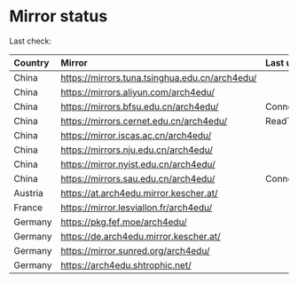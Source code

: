 <script src="./time.js"></script>
# Mirror status
Last check: <script type="text/javascript">localize(1750858733.7690022);</script>

|Country|Mirror|Last update|
|:------|:-----|:----------|
|China|https://mirrors.tuna.tsinghua.edu.cn/arch4edu/|<script type="text/javascript">localize(1750834231);</script>|
|China|https://mirrors.aliyun.com/arch4edu/|<script type="text/javascript">localize(1750834231);</script>|
|China|https://mirrors.bfsu.edu.cn/arch4edu/|ConnectionError|
|China|https://mirrors.cernet.edu.cn/arch4edu/|ReadTimeout|
|China|https://mirror.iscas.ac.cn/arch4edu/|<script type="text/javascript">localize(1750574662);</script>|
|China|https://mirrors.nju.edu.cn/arch4edu/|<script type="text/javascript">localize(1750747692);</script>|
|China|https://mirror.nyist.edu.cn/arch4edu/|<script type="text/javascript">localize(1750834231);</script>|
|China|https://mirrors.sau.edu.cn/arch4edu/|ConnectionError|
|Austria|https://at.arch4edu.mirror.kescher.at/|<script type="text/javascript">localize(1750834231);</script>|
|France|https://mirror.lesviallon.fr/arch4edu/|<script type="text/javascript">localize(1750791186);</script>|
|Germany|https://pkg.fef.moe/arch4edu/|<script type="text/javascript">localize(1750834231);</script>|
|Germany|https://de.arch4edu.mirror.kescher.at/|<script type="text/javascript">localize(1750834231);</script>|
|Germany|https://mirror.sunred.org/arch4edu/|<script type="text/javascript">localize(1750834231);</script>|
|Germany|https://arch4edu.shtrophic.net/|<script type="text/javascript">localize(1750791186);</script>|

<script src="./tablefilter/tablefilter.js"></script>
<script src="./table.js"></script>